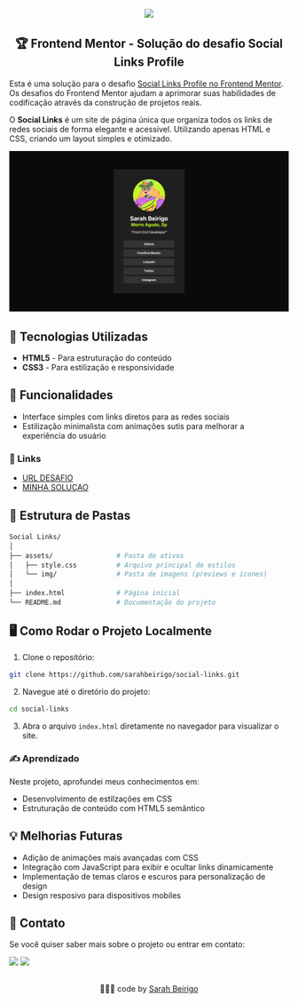 <p align="center"><img src="http://img.shields.io/static/v1?label=STATUS&message=EM%20DESENVOLVIMENTO&color=GREEN&style=for-the-badge"/></p>


<h2 align="center">🏆 Frontend Mentor - Solução do desafio Social Links Profile</h2>


Esta é uma solução para o desafio [Social Links Profile no Frontend Mentor](https://www.frontendmentor.io/challenges/social-links-profile-UG32l9m6dQ). Os desafios do Frontend Mentor ajudam a aprimorar suas habilidades de codificação através da construção de projetos reais.

O **Social Links** é um site de página única que organiza todos os links de redes sociais de forma elegante e acessível. 
Utilizando apenas HTML e CSS, criando um layout simples e otimizado.

![Bikcraft Preview](./assets/images/preview.png)

## 🔧 Tecnologias Utilizadas

- **HTML5** - Para estruturação do conteúdo
- **CSS3** - Para estilização e responsividade

## 🚀 Funcionalidades

- Interface simples com links diretos para as redes sociais
- Estilização minimalista com animações sutis para melhorar a experiência do usuário

### 🔗 Links
- [URL DESAFIO](https://sua-url-de-solucao.com)
- [MINHA SOLUÇAO](https://social-links-seven-eta.vercel.app/)

## 📂 Estrutura de Pastas

```bash
Social Links/
│
├── assets/                # Pasta de ativos
│   ├── style.css          # Arquivo principal de estilos
│   └── img/               # Pasta de imagens (previews e ícones)
│
├── index.html             # Página inicial
└── README.md              # Documentação do projeto
```

## 🖥️ Como Rodar o Projeto Localmente

1. Clone o repositório:

```bash
git clone https://github.com/sarahbeirigo/social-links.git
```

2. Navegue até o diretório do projeto:

```bash
cd social-links
```

3. Abra o arquivo `index.html` diretamente no navegador para visualizar o site.


### ✍️ Aprendizado

Neste projeto, aprofundei meus conhecimentos em:

- Desenvolvimento de estilzações em CSS
- Estruturação de conteúdo com HTML5 semântico

## 💡 Melhorias Futuras

- Adição de animações mais avançadas com CSS
- Integração com JavaScript para exibir e ocultar links dinamicamente
- Implementação de temas claros e escuros para personalização de design
- Design resposivo para dispositivos mobiles

## 📝 Contato

Se você quiser saber mais sobre o projeto ou entrar em contato:

<a href = "mailto:sarahcbeirigo@gmail.com"><img src="https://img.shields.io/badge/Gmail-D14836?style=for-the-badge&logo=gmail&logoColor=white" target="_blank"></a>
<a href="https://www.linkedin.com/in/sarah-beirigo/" target="_blank"><img src="https://img.shields.io/badge/-LinkedIn-%230077B5?style=for-the-badge&logo=linkedin&logoColor=white" target="_blank"></a>

##
<p align="center">👩🏼‍💻 code by <a href="https://github.com/sarahbeirigo">Sarah Beirigo</a></p>


